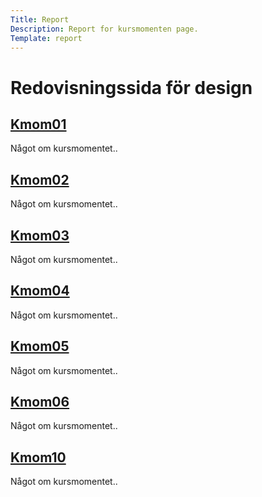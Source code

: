 ```yaml
---
Title: Report
Description: Report for kursmomenten page.
Template: report
---
```


Redovisningssida för design
==================

<div class="kmom-box">
    <a href="report/kmom01"><h2>Kmom01</h2></a>
    <p>Något om kursmomentet..</p>
</div>

<div class="kmom-box">
    <a href="report/kmom02"><h2>Kmom02</h2></a>
    <p>Något om kursmomentet..</p>
</div>

<div class="kmom-box">
    <a href="report/kmom03"><h2>Kmom03</h2></a>
    <p>Något om kursmomentet..</p>
</div>

<div class="kmom-box">
    <a href="report/kmom04"><h2>Kmom04</h2></a>
    <p>Något om kursmomentet..</p>
</div>

<div class="kmom-box">
    <a href="report/kmom05"><h2>Kmom05</h2></a>
    <p>Något om kursmomentet..</p>
</div>

<div class="kmom-box">
    <a href="report/kmom06"><h2>Kmom06</h2></a>
    <p>Något om kursmomentet..</p>
</div>

<div class="kmom-box project">
    <a href="report/kmom10"><h2>Kmom10</h2></a>
    <p>Något om kursmomentet..</p>
</div>
